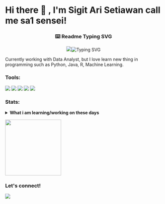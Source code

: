 # Hi there 👋 , I'm Sigit Ari Setiawan call me sa1 sensei!

<!-- markdownlint-disable MD033 MD041 -->
<p align="center">
  <h3 align="center">⌨️ Readme Typing SVG</h3>
</p>

<p align="center">
  <img src="<a href="https://git.io/typing-svg"><img src="https://readme-typing-svg.demolab.com?font=Berkshire+Swash&duration=1000&pause=1000&color=010022&background=39393900&center=true&vCenter=true&multiline=true&width=435&height=100&lines=Hi%2C+My+name+is+Sigit+Ari+Setiawan+;Call+me+Sa1+Sensei;Welcome+My+Profile" alt="Typing SVG" /></a>
</p>

Currently working with Data Analyst, but I love learn new thing in programming such as Python, Java, R, Machine Learning. 

### Tools:
<p>
    <img src="https://img.shields.io/badge/OS-MacOS-blue?&logo=apple" />
    <img src="https://img.shields.io/badge/Code-Swift-blue?&logo=swift" />
    <img src="https://img.shields.io/badge/IDE-Xcode-blue?&logo=xcode" />
    <img src="https://img.shields.io/badge/Text%20Editor-Visual%20Studio%20Code-blue?&logo=visual%20studio%20code&logoColor=blue" />
    <img src="https://gpvc.arturio.dev/bagusfe" />
</p>

### Stats:
<details>
 <summary><strong>What i am learning/working on these days</strong></summary>
    - 🔭 I’m currently working on Freelancer </br>
    - 🌱 I’m currently learning Python, R and SQL </br>
    - 👯 I’m looking to collaborate on Automation Project, Mobile Apps. </br>
    - 🤔 I’m looking for help with master of programming. hehe </br>
    - 💬 Ask me about anything.</br>
    - 📫 How to reach me: <a href="mailto:sigiari.setiawan007@gmail.com">Email me!</a>  </br>
    - 😄 Pronouns: He/Him </br>
    - ⚡ Fun fact: Fish can fly when have relationship with bird :) </br>
</details>
<p>
    <img src="https://github-readme-stats.vercel.app/api/top-langs/?username=bagusfe&layout=compact" height=180 />
</p>

### Let's connect!
<p>
    <a href="https://www.linkedin.com/in/sigitari-setiawan/" target="blank"><img src="https://upload.wikimedia.org/wikipedia/commons/thumb/0/01/LinkedIn_Logo.svg/1280px-LinkedIn_Logo.svg.png](https://cdn.iconscout.com/icon/free/png-256/follow-us-on-linkedin-3289863-2758561.png" /></a>
</p>

